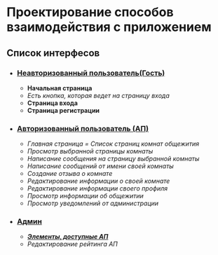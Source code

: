 # Проектирование способов взаимодействия с приложением


<h2> Список интерфесов </h2>
<ul>
    <li>
        <h3><b><a href="#ans">Неавторизованный пользователь(Гость)</a></b></h3>
        <ul>
            <li><b>Начальная страница</b></li>
            <li><i>Есть кнопка, которая ведет на страницу входа</i></li>
            <li><b>Страница входа</b></li>
            <li><b>Страница регистрации</b></li>
        </ul>
    </li>
    <li><a name="authorised_user"></a>
        <h3><b><a href="#aus">Авторизованный пользователь (АП)</a></b></h3>
        <ul>
            <li><i>Главная страница = Список страниц комнат общежития</i></li>
            <li><i>Просмотр выбранной страницы комнаты</i></li>
            <li><i>Написание сообщения на страницу выбранной комнаты</i></li>
            <li><i>Написание сообщений от имени своей комнаты</i></li>
            <li><i>Создание отзыва о комнате</i></li>
            <li><i>Редактирование информации о своей комнате</i></li>
            <li><i>Редактирование информации своего профиля</i></li>
            <li><i>Просмотр информации об общежитии</i></li>
            <li><i>Просмотр уведомлений от администрации</i></li>
        </ul>
    </li>
    <li><a name="admin"></a>
        <h3><b><a href="#ads">Админ</a></b></h3>
        <ul>
            <li><i><b><a href="#authorised_user">Элементы, доступные АП</a></b></i></li>
            <li><i>Редактирование рейтинга АП</i></li>
        </ul>
    </li>
</ul>
